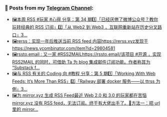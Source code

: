 ### 📰 Posts from my [Telegram Channel](https://t.me/s/aboutrss):
<!-- BLOG-POST-LIST:START -->
- [🖼本周 RSS #玩家 #心得 分享：第 34 期1️⃣「已经厌倦了微博公众号？教你玩转经典的 RSS 订阅」2️⃣「从 Web2 到 Web3 ，互联网重新站在历史分叉路口」3️...](https://t.me/aboutrss/1161)
- [🖼rerss：实现一年后推送当前 RSS feed 内容https://rerss.xyz发现于https://news.ycombinator.com/item?id=29804581](https://t.me/aboutrss/1160)
- [🖼rssto.email : 又一家 #RSS2MAILhttps://rssto.email/该项目 #开源 ，实现 RSS2MAIL 的同时，可借助 Ta 为 blog 集成邮件订阅功能。作者称其为 “Substack f...](https://t.me/aboutrss/1159)
- [🖼与 RSS 有关的 Coding 向 #教程 分享：第 5 期1️⃣「Working With Web Feeds: It’s More Than RSS」2️⃣「Railway 部署 docker 服务——以 ttrss 为例」3...](https://t.me/aboutrss/1158)
- [🖼为 mirror.xyz 生成 RSS Feed最近 Web 2.0 和 3.0 的玩家都在苦恼 mirror.xyz 没有 RSS feed，无法订阅。终于有大佬出手了。🔸方法一：把 url 里的 mirror...](https://t.me/aboutrss/1157)
<!-- BLOG-POST-LIST:END -->

<!--
**AboutRSS/AboutRSS** is a ✨ _special_ ✨ repository because its `README.md` (this file) appears on your GitHub profile.

Here are some ideas to get you started:

- 🔭 I’m currently working on ...
- 🌱 I’m currently learning ...
- 👯 I’m looking to collaborate on ...
- 🤔 I’m looking for help with ...
- 💬 Ask me about ...
- 📫 How to reach me: ...
- 😄 Pronouns: ...
- ⚡ Fun fact: ...
-->
